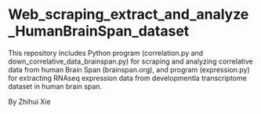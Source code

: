 # Web_scraping_extract_and_analyze_HumanBrainSpan_dataset
This repository includes Python program (correlation.py and down_correlative_data_brainspan.py) for scraping and analyzing correlative data from human Brain Span (brainspan.org), and program (expression.py) for extracting RNAseq expression data from developmentla transcriptome dataset in human brain span. 

By Zhihui Xie

